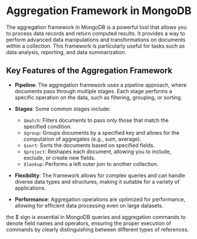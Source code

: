 # Aggregation Framework in MongoDB

The aggregation framework in MongoDB is a powerful tool that allows you to process data records and return computed results. It provides a way to perform advanced data manipulations and transformations on documents within a collection. This framework is particularly useful for tasks such as data analysis, reporting, and data summarization.

## Key Features of the Aggregation Framework

- **Pipeline**: The aggregation framework uses a pipeline approach, where documents pass through multiple stages. Each stage performs a specific operation on the data, such as filtering, grouping, or sorting.

- **Stages**: Some common stages include:
  - `$match`: Filters documents to pass only those that match the specified condition.
  - `$group`: Groups documents by a specified key and allows for the computation of aggregates (e.g., sum, average).
  - `$sort`: Sorts the documents based on specified fields.
  - `$project`: Reshapes each document, allowing you to include, exclude, or create new fields.
  - `$lookup`: Performs a left outer join to another collection.

- **Flexibility**: The framework allows for complex queries and can handle diverse data types and structures, making it suitable for a variety of applications.

- **Performance**: Aggregation operations are optimized for performance, allowing for efficient data processing even on large datasets.


 the $ sign is essential in MongoDB queries and aggregation commands to denote field names and operators, ensuring the proper execution of commands by clearly distinguishing between different types of references.
